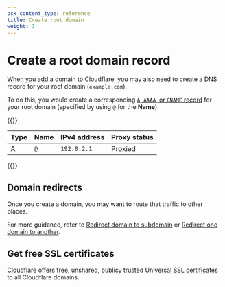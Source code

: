 ```yaml
---
pcx_content_type: reference
title: Create root domain
weight: 3
---
```


# Create a root domain record

When you add a domain to Cloudflare, you may also need to create a DNS record for your root domain (`example.com`).

To do this, you would create a corresponding [`A`, `AAAA`, or `CNAME` record](/dns/manage-dns-records/how-to/create-dns-records/) for your root domain (specified by using `@` for the **Name**).

{{<example>}}

| Type | Name  | IPv4 address | Proxy status |
| ---- | ----- | ------------ | ------------ |
| A    | `@` | `192.0.2.1`  | Proxied      |

{{</example>}}

## Domain redirects

Once you create a domain, you may want to route that traffic to other places.

For more guidance, refer to [Redirect domain to subdomain](/fundamentals/get-started/basic-tasks/manage-subdomains/#redirect-root-domain-to-a-subdomain) or [Redirect one domain to another](/fundamentals/get-started/basic-tasks/manage-domains/#redirect-one-domain-to-another).

## Get free SSL certificates

Cloudflare offers free, unshared, publicy trusted [Universal SSL certificates](/ssl/edge-certificates/universal-ssl/) to all Cloudflare domains.